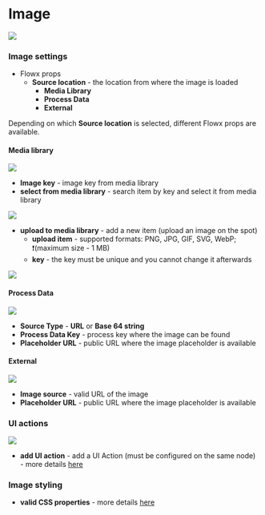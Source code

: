 # Image



![](../img/image_generic.png)

### Image settings

*  Flowx props
    * **Source location** - the location from where the image is loaded
        * **Media Library**
        * **Process Data**
        * **External**
        
Depending on which **Source location** is selected, different Flowx props are available.

#### Media library

![](../img/image_media_library.png)

* **Image key** - image key from media library
* **select from media library** - search item by key and select it from media library

![](../img/search_item_by_key.png)

* **upload to media library** - add a new item (upload an image on the spot)
    * **upload item** - supported formats: PNG, JPG, GIF, SVG, WebP; ❗️(maximum size - 1 MB)
    * **key** - the key must be unique and you cannot change it afterwards

![](../img/upload_to_media_lib.png)

#### Process Data

![](../img/image_process_data.png)

* **Source Type** - **URL** or **Base 64 string**
* **Process Data Key** - process key where the image can be found
* **Placeholder URL** - public URL where the image placeholder is available

#### External

![](../img/image_external.png)

* **Image source** - valid URL of the image
* **Placeholder URL** - public URL where the image placeholder is available

### UI actions

![](../img/image_ui_actions.png)

* **add UI action** - add a UI Action (must be configured on the same node) - more details [here](../ui-actions.md)

### Image styling

* **valid CSS properties** - more details [here](../../ui-designer/ui-designer.md#styling)